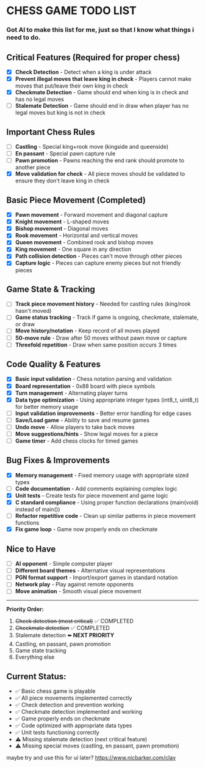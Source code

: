# CHESS GAME TODO LIST
### Got AI to make this list for me, just so that I know what things i need to do.

## Critical Features (Required for proper chess)
- [x] **Check Detection** - Detect when a king is under attack
- [x] **Prevent illegal moves that leave king in check** - Players cannot make moves that put/leave their own king in check
- [x] **Checkmate Detection** - Game should end when king is in check and has no legal moves
- [ ] **Stalemate Detection** - Game should end in draw when player has no legal moves but king is not in check

## Important Chess Rules
- [ ] **Castling** - Special king+rook move (kingside and queenside)
- [ ] **En passant** - Special pawn capture rule
- [ ] **Pawn promotion** - Pawns reaching the end rank should promote to another piece
- [x] **Move validation for check** - All piece moves should be validated to ensure they don't leave king in check

## Basic Piece Movement (Completed)
- [x] **Pawn movement** - Forward movement and diagonal capture
- [x] **Knight movement** - L-shaped moves
- [x] **Bishop movement** - Diagonal moves
- [x] **Rook movement** - Horizontal and vertical moves
- [x] **Queen movement** - Combined rook and bishop moves
- [x] **King movement** - One square in any direction
- [x] **Path collision detection** - Pieces can't move through other pieces
- [x] **Capture logic** - Pieces can capture enemy pieces but not friendly pieces

## Game State & Tracking
- [ ] **Track piece movement history** - Needed for castling rules (king/rook hasn't moved)
- [ ] **Game status tracking** - Track if game is ongoing, checkmate, stalemate, or draw
- [ ] **Move history/notation** - Keep record of all moves played
- [ ] **50-move rule** - Draw after 50 moves without pawn move or capture
- [ ] **Threefold repetition** - Draw when same position occurs 3 times

## Code Quality & Features
- [x] **Basic input validation** - Chess notation parsing and validation
- [x] **Board representation** - 0x88 board with piece symbols
- [x] **Turn management** - Alternating player turns
- [x] **Data type optimization** - Using appropriate integer types (int8_t, uint8_t) for better memory usage
- [ ] **Input validation improvements** - Better error handling for edge cases
- [ ] **Save/Load game** - Ability to save and resume games
- [ ] **Undo move** - Allow players to take back moves
- [ ] **Move suggestions/hints** - Show legal moves for a piece
- [ ] **Game timer** - Add chess clocks for timed games

## Bug Fixes & Improvements
- [x] **Memory management** - Fixed memory usage with appropriate sized types
- [ ] **Code documentation** - Add comments explaining complex logic
- [x] **Unit tests** - Create tests for piece movement and game logic
- [x] **C standard compliance** - Using proper function declarations (main(void) instead of main())
- [ ] **Refactor repetitive code** - Clean up similar patterns in piece movement functions
- [x] **Fix game loop** - Game now properly ends on checkmate

## Nice to Have
- [ ] **AI opponent** - Simple computer player
- [ ] **Different board themes** - Alternative visual representations
- [ ] **PGN format support** - Import/export games in standard notation
- [ ] **Network play** - Play against remote opponents
- [ ] **Move animation** - Smooth visual piece movement

---
**Priority Order:**
1. ~~Check detection (most critical)~~ ✅ COMPLETED
2. ~~Checkmate detection~~ ✅ COMPLETED
3. Stalemate detection ⬅️ **NEXT PRIORITY**
4. Castling, en passant, pawn promotion
5. Game state tracking
6. Everything else

## Current Status:
- ✅ Basic chess game is playable
- ✅ All piece movements implemented correctly
- ✅ Check detection and prevention working
- ✅ Checkmate detection implemented and working
- ✅ Game properly ends on checkmate
- ✅ Code optimized with appropriate data types
- ✅ Unit tests functioning correctly
- ⚠️ Missing stalemate detection (next critical feature)
- ⚠️ Missing special moves (castling, en passant, pawn promotion)

maybe try and use this for ui later?
https://www.nicbarker.com/clay